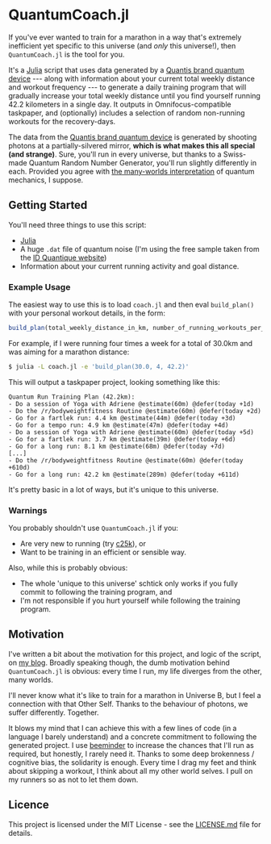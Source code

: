 # QuantumCoach.jl

If you've ever wanted to train for a marathon in a way that's extremely inefficient yet specific to this universe (and *only* this universe!), then `QuantumCoach.jl` is the tool for you.

It's a [Julia](https://julialang.org/) script that uses data generated by a [Quantis brand quantum device](https://www.idquantique.com/resource-library/random-number-generation/) --- along with information about your current total weekly distance and workout frequency --- to generate a daily training program that will gradually increase your total weekly distance until you find yourself running 42.2 kilometers in a single day. It outputs in Omnifocus-compatible taskpaper, and (optionally) includes a selection of random non-running workouts for the recovery-days.

The data from the [Quantis brand quantum device](https://www.idquantique.com/resource-library/random-number-generation/) is generated by shooting photons at a partially-silvered mirror, **which is what makes this all special (and strange)**. Sure, you'll run in every universe, but thanks to a Swiss-made Quantum Random Number Generator, you'll run slightly differently in each. Provided you agree with [the many-worlds interpretation](https://en.m.wikipedia.org/wiki/Many-worlds_interpretation) of quantum mechanics, I suppose.

## Getting Started
You'll need three things to use this script:
- [Julia](https://julialang.org/)
- A huge `.dat` file of quantum noise (I'm using the free sample taken from the [ID Quantique website](https://www.idquantique.com/resource-library/random-number-generation/))
- Information about your current running activity and goal distance.

### Example Usage
The easiest way to use this is to load `coach.jl` and then eval `build_plan()` with your personal workout details, in the form:

```julia
build_plan(total_weekly_distance_in_km, number_of_running_workouts_per_week, goal_distance)
```

For example, if I were running four times a week for a total of 30.0km and was aiming for a marathon distance:

```bash
$ julia -L coach.jl -e 'build_plan(30.0, 4, 42.2)'
```

This will output a taskpaper project, looking something like this:

```
Quantum Run Training Plan (42.2km):
- Do a session of Yoga with Adriene @estimate(60m) @defer(today +1d)
- Do the /r/bodyweightfitness Routine @estimate(60m) @defer(today +2d)
- Go for a fartlek run: 4.4 km @estimate(44m) @defer(today +3d)
- Go for a tempo run: 4.9 km @estimate(47m) @defer(today +4d)
- Do a session of Yoga with Adriene @estimate(60m) @defer(today +5d)
- Go for a fartlek run: 3.7 km @estimate(39m) @defer(today +6d)
- Go for a long run: 8.1 km @estimate(68m) @defer(today +7d)
[...]
- Do the /r/bodyweightfitness Routine @estimate(60m) @defer(today +610d)
- Go for a long run: 42.2 km @estimate(289m) @defer(today +611d)
```

It's pretty basic in a lot of ways, but it's unique to this universe.

### Warnings
You probably shouldn't use `QuantumCoach.jl` if you:
- Are very new to running (try [c25k](http://www.c25k.com/)), or
- Want to be training in an efficient or sensible way.

Also, while this is probably obvious:
- The whole 'unique to this universe' schtick only works if you fully commit to following the training program, and
- I'm not responsible if you hurt yourself while following the training program.

## Motivation
I've written a bit about the motivation for this project, and logic of the script, on [my blog](https://zgcuth.me/quantum-run). Broadly speaking though, the dumb motivation behind `QuantumCoach.jl` is obvious: every time I run, my life diverges from the other, many worlds.

I'll never know what it's like to train for a marathon in Universe B, but I feel a connection with that Other Self. Thanks to the behaviour of photons, we suffer differently. Together.

It blows my mind that I can achieve this with a few lines of code (in a language I barely understand) and a concrete commitment to following the generated project. I use [beeminder](https://www.beeminder.com/) to increase the chances that I'll run as required, but honestly, I rarely need it. Thanks to some deep brokenness / cognitive bias, the solidarity is enough. Every time I drag my feet and think about skipping a workout, I think about all my other world selves. I pull on my runners so as not to let them down.

## Licence
This project is licensed under the MIT License - see the [LICENSE.md](LICENSE.md) file for details.